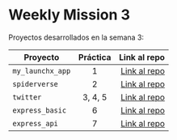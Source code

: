 # Weekly Mission 3


Proyectos desarrollados en la semana 3:

| Proyecto | Práctica | Link al repo |
| ------------- |:-------------:| -----:|
|`my_launchx_app`|1|[Link al repo](https://github.com/LuisFerVR/my_launchx_app)|
|`spiderverse`|2|[Link al repo](https://github.com/LuisFerVR/spiderverse)|
|`twitter`|3, 4, 5|[Link al repo](https://github.com/LuisFerVR/twitter)|
|`express_basic`|6|[Link al repo](https://github.com/LuisFerVR/express_basic)|
|`express_api`|7|[Link al repo](https://github.com/LuisFerVR/express_api)|
